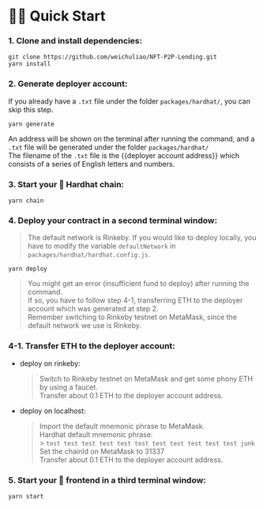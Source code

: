# 🏄‍♂️ Quick Start

### 1. Clone and install dependencies:

```shell
git clone https://github.com/weichuliao/NFT-P2P-Lending.git
yarn install
```

### 2. Generate deployer account:

If you already have a `.txt` file under the folder `packages/hardhat/`, you can skip this step.

```shell
yarn generate
```

An address will be shown on the terminal after running the command, and a `.txt` file will be generated under the folder `packages/hardhat/`</br>
The filename of the `.txt` file is the {{deployer account address}} which consists of a series of English letters and numbers.

### 3. Start your 👷‍ Hardhat chain:

```shell
yarn chain
```

### 4. Deploy your contract in a second terminal window:

> The default network is Rinkeby. If you would like to deploy locally, you have to modify the variable `defaultNetwork` in `packages/hardhat/hardhat.config.js`.

```shell
yarn deploy
```

> You might get an error (insufficient fund to deploy) after running the command.<br/>
> If so, you have to follow step 4-1, transferring ETH to the deployer account which was generated at step 2.<br/>
> Remember switching to Rinkeby testnet on MetaMask, since the default network we use is Rinkeby.<br/>

### 4-1. Transfer ETH to the deployer account:

- deploy on rinkeby:
  > Switch to Rinkeby testnet on MetaMask and get some phony ETH by using a faucet.<br/>
  > Transfer about 0.1 ETH to the deployer account address.<br/>

- deploy on localhost:

  > Import the default mnemonic phrase to MetaMask.<br/>
  > Hardhat default mnemonic phrase: <br/> > `test test test test test test test test test test test junk`<br/>
  > Set the chainId on MetaMask to 31337<br/>
  > Transfer about 0.1 ETH to the deployer account address.<br/>

### 5. Start your 📱 frontend in a third terminal window:

```shell
yarn start
```
